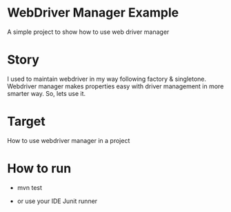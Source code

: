 # WebDriver Manager Example 
A simple project to show how to use web driver manager 

# Story 
I used to maintain webdriver in my way following factory & singletone. 
Webdriver manager makes properties easy with driver management in more smarter way. 
So, lets use it. 
# Target 

How to use webdriver manager in a project 

# How to run 
- mvn test 

- or use your IDE Junit runner 
